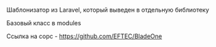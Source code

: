 Шаблонизатор из Laravel, который выведен в отдельную библиотеку

Базовый класс в modules

Ссылка на сорс - https://github.com/EFTEC/BladeOne 